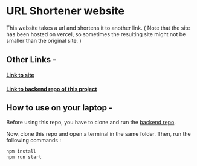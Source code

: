 # URL Shortener website

This website takes a url and shortens it to another link.
( Note that the site has been hosted on vercel, so sometimes the resulting site might not be smaller than the original site. )

## Other Links - 
#### [Link to site](https://url-beta-nine.vercel.app/)
#### [Link to backend repo of this project](https://github.com/Siddhant-Baranwal/urlBackend)

## How to use on your laptop - 
Before using this repo, you have to clone and run the [backend repo](https://github.com/Siddhant-Baranwal/urlBackend).

Now, clone this repo and open a terminal in the same folder. Then, run the following commands :
```bash
npm install
npm run start
```